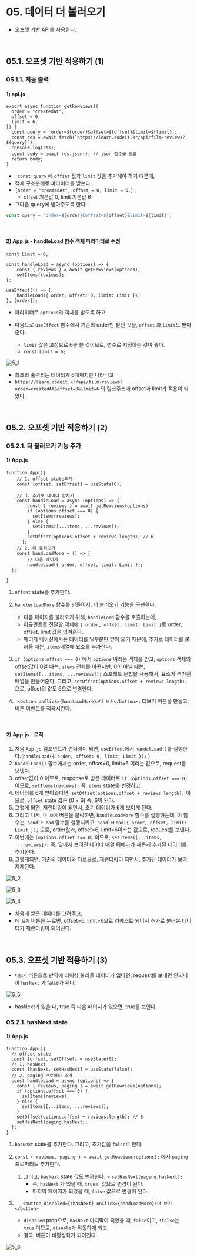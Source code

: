 # 05. 데이터 더 불러오기

- 오프셋 기반 API를 사용한다.

<br/>

## 05.1. 오프셋 기반 적용하기 (1)

### 05.1.1. 처음 출력

#### 1) api.js

```react
export async function getRewviews({
  order = "createdAt",
  offset = 0,
  limit = 6,
}) {
  const query = `order=${order}&offset=${offset}&limit=${limit}`;
  const res = await fetch(`https://learn.codeit.kr/api/film-reviews?${query}`);
  console.log(res);
  const body = await res.json(); // json 함수를 호출
  return body;
}
```

- ` const query` 에 `offset` 값과 `limit` 값을 추가해야 하기 떄문에,
- 객체 구조분해로 파라미터를 받는다 .
- `{order = "createdAt", offset = 0, limit = 6,}`
  - offset 기본값 0, limit 기본값 6
- 그다음 query에 받아주도록 한다.

```js
const query = `order=${order}&offset=${offset}&limit=${limit}`;
```

<br/>

#### 2) App.js - handleLoad 함수 객체 파라미터로 수정

```react
const Limit = 6;

const handleLoad = async (options) => {
    const { reviews } = await getRewviews(options);
    setItems(reviews);
};

useEffect(() => {
    handleLoad({ order, offset: 0, limit: Limit });
}, [order]);

```

- 파라미터로 `options`의 객체를 받도록 하고

- 다음으로 `useEffect` 함수에서 기존의 order만 받던 것을, `offset` 과 `limit`도 받아준다. 
  - `limit` 값은 고정으로 6을 쓸 것이므로, 변수로 지정하는 것이 좋다.
  - `const Limit = 6;`

![5_1](https://github.com/ohtaekwon/TIL/blob/master/React/React-Data/2_%EB%8D%B0%EC%9D%B4%ED%84%B0_%EA%B0%80%EC%A0%B8%EC%98%A4%EA%B8%B0/img/5_1.png?raw=true)

- 최초의 출력되는 데이터가 6개까지만 나타나고 
- `https://learn.codeit.kr/api/film-reviews?order=createdAt&offset=0&limit=6` 의 링크주소에 offset과 limit가 적용이 되었다.

<br/>

## 05.2. 오프셋 기반 적용하기 (2)

### 05.2.1. 더 불러오기 기능 추가

#### 1) App.js

```react
function App(){
    // 1. offset state추가
    const [offset, setOffset] = useState(0);
    
    // 3. 추가로 데이터 합치기
    const handleLoad = async (options) => {
        const { reviews } = await getRewviews(options)
        if (options.offset === 0) {
          setItems(reviews);
        } else {
          setItems([...items, ...reviews]);
        }
        setOffset(options.offset + reviews.length); // 6
      };    
    // 2. 더 불러오기
  	const handLoadMore = () => {
    	// 다음 페이지
    	handleLoad({ order, offset, limit: Limit });
  };
    
} 
```

1. `offset` state를 추가한다. 

2. `handlerLoadMore` 함수를 만들어서, 더 불러오기 기능을 구현한다.
   - 다음 페이지를 불러오기 위해, `handleLoad` 함수를 호출하는데,
   - 아규먼트로 전달할 객체에 `{ order, offset, limit: Limit }`로 order, offset, limit 값을 넘겨준다.
   - 페이지 네이션에서는 데이터를 일부분만 받아 오기 때문에, 추가로 데이터를 불러올 때는, `items`배열에 요소를 추가한다.
3. `if (options.offset === 0)` 에서 `options` 이라는 객체를 받고, `options` 객체의 offset값이 0일 때는, `items` 전체를 바꾸지만, 0이 아닐 때는, `setItems([...items, ...reviews]);` 스프레드 문법을 사용해서, 요소가 추가된 배열을 만들어준다. 
   그리고, `setOffset(options.offset + reviews.length);` 으로, offset의 값도 6으로 변경한다. 

4. ` <button onClick={handLoadMore}>더 보기</button>` : 더보기 버튼을 만들고, 버튼 이벤트를 적용시킨다. 

<br/>

#### 2) App.js - 로직

1. 처음 `App.js` 컴포넌트가 랜더링이 되면, `useEffect`에서 `handelLoad()`를 실행한다.(`handleLoad({ order, offset: 0, limit: Limit });` )
2.  `handelLoad()` 함수에서는 order, offset=0, limit=6 이라는 값으로, request를 보낸다. 
3. offset값이 0 이므로, response로 받은 데이터로 `if (options.offset === 0)` 이므로, `setItems(reviews);` 즉, `items` state를 변경하고, 
4. 데이터를 6개 받아왔다면, `setOffset(options.offset + reviews.length);` 이므로, `offset` state 값은 (0 + 6) 즉, 6이 된다. 
5. 그렇게 되면, 재랜더링이 되면서, 초기 데이터가 6개 보이게 된다.
6. 그리고 나서, `더 보기` 버튼을 클릭하면, `handleLoadMore` 함수를 실행하는데, 이 함수는, `handleLoad` 함수를 실행시키고, `handleLoad({ order, offset, limit: Limit });` 으로, order값과, offset=6, limit=6이라는 값으로, request를 보낸다. 
7. 이번에는 `(options.offset !== 0)` 이므로, `setItems([...items, ...reviews]);` 즉, 앞에서 보여진 데이터 배열 뒤에다가 새롭게 추가된 데이터를 추가한다. 
8. 그렇게되면, 기존의 데이터와 다르므로, 재랜더링이 되면서, 추가된 데이터가 보여지게된다. 

![5_2](https://github.com/ohtaekwon/TIL/blob/master/React/React-Data/2_%EB%8D%B0%EC%9D%B4%ED%84%B0_%EA%B0%80%EC%A0%B8%EC%98%A4%EA%B8%B0/img/5_2.png?raw=true)

![5_3](https://github.com/ohtaekwon/TIL/blob/master/React/React-Data/2_%EB%8D%B0%EC%9D%B4%ED%84%B0_%EA%B0%80%EC%A0%B8%EC%98%A4%EA%B8%B0/img/5_3.png?raw=true)

![5_4](https://github.com/ohtaekwon/TIL/blob/master/React/React-Data/2_%EB%8D%B0%EC%9D%B4%ED%84%B0_%EA%B0%80%EC%A0%B8%EC%98%A4%EA%B8%B0/img/5_4.png?raw=true)

- 처음에 받은 데이터를 그려주고,
- `더 보기` 버튼을 누르면, offset=6, limit=6으로 리퀘스트 되어서 추가로 불러온 데이터가 재랜더링이 되어진다. 

<br/>

## 05.3. 오프셋 기반 적용하기 (3)

- `더보기` 버튼으로 만약에 더이상 불러올 데이터가 없다면, request를 보내면 안되니까 `hasNext` 가 false가 된다.

![5_5](https://github.com/ohtaekwon/TIL/blob/master/React/React-Data/2_%EB%8D%B0%EC%9D%B4%ED%84%B0_%EA%B0%80%EC%A0%B8%EC%98%A4%EA%B8%B0/img/5_5.png?raw=true)

- hasNext가 있을 때, true 즉 다음 페이지가 있으면, true를 보인다. 

### 05.2.1. hasNext state

#### 1) App.js

```react
function App(){
  // offset state
  const [offset, setOffset] = useState(0);
  // 1. hasNext
  const [hasNext, setHasNext] = useState(false);
  // 2. paging 프로퍼티 추가
  const handleLoad = async (options) => {
    const { reviews, paging } = await getRewviews(options);
    if (options.offset === 0) {
      setItems(reviews);
    } else {
      setItems([...items, ...reviews]);
    }
    setOffset(options.offset + reviews.length); // 6
    setHasNext(paging.hasNext);
  };
}
```

1. `hasNext` state를 추가한다. 그리고, 초기값을 `false`로 한다.
2. `const { reviews, paging } = await getRewviews(options);` 에서 `paging` 프로퍼티도 추가한다. 
   1. 그리고, `hasNext` state 값도 변경한다. =  `setHasNext(paging.hasNext);` 
      - 즉, `hasNext` 가 있을 때, `true`의 값으로 변경이 된다. 
      - 마지막 페이지가 되었을 때, `false` 값으로 변경이 된다.

3. `   <button disabled={!hasNext} onClick={handLoadMore}>더 보기</button>`
   - `disabled` prop으로, `hasNext` 마지막이 되었을 때, `false`이고, `!false`는 `true` 이므로, `disable`가 작동하게 되고,
   - 결국, 버튼이 비활성화가 되어진다. 

![5_6](https://github.com/ohtaekwon/TIL/blob/master/React/React-Data/2_%EB%8D%B0%EC%9D%B4%ED%84%B0_%EA%B0%80%EC%A0%B8%EC%98%A4%EA%B8%B0/img/5_6.png?raw=true)